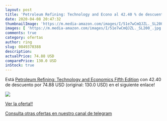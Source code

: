 ```yaml
---
layout: post
title: 'Petroleum Refining: Technology and Econo al 42.40 % de descuento'
date: 2020-04-08 20:47:32
thumbnailImage: 'https://m.media-amazon.com/images/I/51e7wCmQJZL._SL200_.jpg'
images: [ 'https://m.media-amazon.com/images/I/51e7wCmQJZL._SL200_.jpg' ]
comments: true
category: ofertas
author: ring
slug: 0849370388
description:
actualPrice: 74.88 USD
comparePrice: 130.0 USD
inStock: true
---
```


Está [Petroleum Refining: Technology and Economics  Fifth Edition](https://www.amazon.com/dp/0849370388/?tag=redken08-20) con 42.40 de descuento por 74.88 USD (original: 130.0 USD) en el siguiente enlace!

[![](https://m.media-amazon.com/images/I/51e7wCmQJZL._SL200_.jpg)](https://www.amazon.com/dp/0849370388/?tag=redken08-20)

[Ver la oferta!!](https://www.amazon.com/dp/0849370388/?tag=redken08-20)

[Consulta otras ofertas en nuestro canal de telegram](https://t.me/s/ofertas25)
